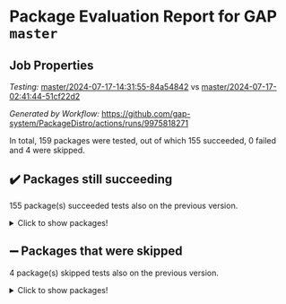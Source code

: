 # Package Evaluation Report for GAP `master`

## Job Properties

*Testing:* [master/2024-07-17-14:31:55-84a54842](https://github.com/gap-system/PackageDistro/blob/data/reports/master/2024-07-17-14:31:55-84a54842) vs [master/2024-07-17-02:41:44-51cf22d2](https://github.com/gap-system/PackageDistro/blob/data/reports/master/2024-07-17-02:41:44-51cf22d2)

*Generated by Workflow:* https://github.com/gap-system/PackageDistro/actions/runs/9975818271

In total, 159 packages were tested, out of which 155 succeeded, 0 failed and 4 were skipped.

## :heavy_check_mark: Packages still succeeding

155 package(s) succeeded tests also on the previous version.
<details><summary>Click to show packages!</summary>

- 4ti2interface 2023.02-04 [(success)](https://github.com/gap-system/PackageDistro/actions/runs/9975818271/job/27566970710)
- ace 5.6.2 [(success)](https://github.com/gap-system/PackageDistro/actions/runs/9975818271/job/27566971067)
- aclib 1.3.2 [(success)](https://github.com/gap-system/PackageDistro/actions/runs/9975818271/job/27566971331)
- agt 0.3.1 [(success)](https://github.com/gap-system/PackageDistro/actions/runs/9975818271/job/27566971627)
- alnuth 3.2.1 [(success)](https://github.com/gap-system/PackageDistro/actions/runs/9975818271/job/27566971959)
- anupq 3.3.0 [(success)](https://github.com/gap-system/PackageDistro/actions/runs/9975818271/job/27566972335)
- atlasrep 2.1.8 [(success)](https://github.com/gap-system/PackageDistro/actions/runs/9975818271/job/27566972765)
- autodoc 2023.06.19 [(success)](https://github.com/gap-system/PackageDistro/actions/runs/9975818271/job/27566973119)
- automata 1.15 [(success)](https://github.com/gap-system/PackageDistro/actions/runs/9975818271/job/27566979945)
- automgrp 1.3.2 [(success)](https://github.com/gap-system/PackageDistro/actions/runs/9975818271/job/27566981022)
- autpgrp 1.11 [(success)](https://github.com/gap-system/PackageDistro/actions/runs/9975818271/job/27566981729)
- cap 2024.07-06 [(success)](https://github.com/gap-system/PackageDistro/actions/runs/9975818271/job/27566984059)
- caratinterface 2.3.6 [(success)](https://github.com/gap-system/PackageDistro/actions/runs/9975818271/job/27566987548)
- cddinterface 2022.11.01 [(success)](https://github.com/gap-system/PackageDistro/actions/runs/9975818271/job/27566988063)
- circle 1.6.6 [(success)](https://github.com/gap-system/PackageDistro/actions/runs/9975818271/job/27566988543)
- classicpres 1.22 [(success)](https://github.com/gap-system/PackageDistro/actions/runs/9975818271/job/27566988985)
- cohomolo 1.6.11 [(success)](https://github.com/gap-system/PackageDistro/actions/runs/9975818271/job/27566989763)
- congruence 1.2.6 [(success)](https://github.com/gap-system/PackageDistro/actions/runs/9975818271/job/27566990151)
- corelg 1.57 [(success)](https://github.com/gap-system/PackageDistro/actions/runs/9975818271/job/27566990602)
- crime 1.6 [(success)](https://github.com/gap-system/PackageDistro/actions/runs/9975818271/job/27566991051)
- crisp 1.4.6 [(success)](https://github.com/gap-system/PackageDistro/actions/runs/9975818271/job/27566991486)
- crypting 0.10.4 [(success)](https://github.com/gap-system/PackageDistro/actions/runs/9975818271/job/27566991874)
- cryst 4.1.27 [(success)](https://github.com/gap-system/PackageDistro/actions/runs/9975818271/job/27566992299)
- crystcat 1.1.10 [(success)](https://github.com/gap-system/PackageDistro/actions/runs/9975818271/job/27566992748)
- ctbllib 1.3.9 [(success)](https://github.com/gap-system/PackageDistro/actions/runs/9975818271/job/27566993155)
- cubefree 1.19 [(success)](https://github.com/gap-system/PackageDistro/actions/runs/9975818271/job/27566993597)
- curlinterface 2.3.2 [(success)](https://github.com/gap-system/PackageDistro/actions/runs/9975818271/job/27566994039)
- cvec 2.8.1 [(success)](https://github.com/gap-system/PackageDistro/actions/runs/9975818271/job/27566994443)
- datastructures 0.3.0 [(success)](https://github.com/gap-system/PackageDistro/actions/runs/9975818271/job/27566994907)
- deepthought 1.0.6 [(success)](https://github.com/gap-system/PackageDistro/actions/runs/9975818271/job/27566995349)
- design 1.8 [(success)](https://github.com/gap-system/PackageDistro/actions/runs/9975818271/job/27566995786)
- difsets 2.3.1 [(success)](https://github.com/gap-system/PackageDistro/actions/runs/9975818271/job/27566996213)
- digraphs 1.7.1 [(success)](https://github.com/gap-system/PackageDistro/actions/runs/9975818271/job/27566996620)
- edim 1.3.8 [(success)](https://github.com/gap-system/PackageDistro/actions/runs/9975818271/job/27566997009)
- example 4.3.4 [(success)](https://github.com/gap-system/PackageDistro/actions/runs/9975818271/job/27566997491)
- examplesforhomalg 2023.10-01 [(success)](https://github.com/gap-system/PackageDistro/actions/runs/9975818271/job/27566997968)
- factint 1.6.3 [(success)](https://github.com/gap-system/PackageDistro/actions/runs/9975818271/job/27566998406)
- ferret 1.0.11 [(success)](https://github.com/gap-system/PackageDistro/actions/runs/9975818271/job/27566998767)
- fga 1.5.0 [(success)](https://github.com/gap-system/PackageDistro/actions/runs/9975818271/job/27566999200)
- fining 1.5.6 [(success)](https://github.com/gap-system/PackageDistro/actions/runs/9975818271/job/27566999621)
- float 1.0.4 [(success)](https://github.com/gap-system/PackageDistro/actions/runs/9975818271/job/27567000016)
- format 1.4.4 [(success)](https://github.com/gap-system/PackageDistro/actions/runs/9975818271/job/27567000301)
- forms 1.2.11 [(success)](https://github.com/gap-system/PackageDistro/actions/runs/9975818271/job/27567000688)
- fplsa 1.2.6 [(success)](https://github.com/gap-system/PackageDistro/actions/runs/9975818271/job/27567001071)
- fr 2.4.13 [(success)](https://github.com/gap-system/PackageDistro/actions/runs/9975818271/job/27567001467)
- francy 2.0.3 [(success)](https://github.com/gap-system/PackageDistro/actions/runs/9975818271/job/27567001731)
- fwtree 1.3 [(success)](https://github.com/gap-system/PackageDistro/actions/runs/9975818271/job/27567002090)
- gapdoc 1.6.7 [(success)](https://github.com/gap-system/PackageDistro/actions/runs/9975818271/job/27567002495)
- gauss 2023.02-04 [(success)](https://github.com/gap-system/PackageDistro/actions/runs/9975818271/job/27567002916)
- gaussforhomalg 2024.07-01 [(success)](https://github.com/gap-system/PackageDistro/actions/runs/9975818271/job/27567003294)
- gbnp 1.0.5 [(success)](https://github.com/gap-system/PackageDistro/actions/runs/9975818271/job/27567003633)
- generalizedmorphismsforcap 2024.04-01 [(success)](https://github.com/gap-system/PackageDistro/actions/runs/9975818271/job/27567004103)
- genss 1.6.8 [(success)](https://github.com/gap-system/PackageDistro/actions/runs/9975818271/job/27567004460)
- gradedmodules 2024.01-01 [(success)](https://github.com/gap-system/PackageDistro/actions/runs/9975818271/job/27567004808)
- gradedringforhomalg 2024.07-01 [(success)](https://github.com/gap-system/PackageDistro/actions/runs/9975818271/job/27567005126)
- grape 4.9.0 [(success)](https://github.com/gap-system/PackageDistro/actions/runs/9975818271/job/27567005481)
- groupoids 1.74 [(success)](https://github.com/gap-system/PackageDistro/actions/runs/9975818271/job/27567005875)
- grpconst 2.6.5 [(success)](https://github.com/gap-system/PackageDistro/actions/runs/9975818271/job/27567006257)
- guarana 0.96.3 [(success)](https://github.com/gap-system/PackageDistro/actions/runs/9975818271/job/27567006611)
- guava 3.19 [(success)](https://github.com/gap-system/PackageDistro/actions/runs/9975818271/job/27567007009)
- hap 1.62 [(success)](https://github.com/gap-system/PackageDistro/actions/runs/9975818271/job/27567007395)
- hapcryst 0.1.15 [(success)](https://github.com/gap-system/PackageDistro/actions/runs/9975818271/job/27567007889)
- hecke 1.5.3 [(success)](https://github.com/gap-system/PackageDistro/actions/runs/9975818271/job/27567008329)
- help 4.0 [(success)](https://github.com/gap-system/PackageDistro/actions/runs/9975818271/job/27567008729)
- homalg 2024.01-01 [(success)](https://github.com/gap-system/PackageDistro/actions/runs/9975818271/job/27567009074)
- homalgtocas 2023.11-01 [(success)](https://github.com/gap-system/PackageDistro/actions/runs/9975818271/job/27567009455)
- idrel 2.47 [(success)](https://github.com/gap-system/PackageDistro/actions/runs/9975818271/job/27567009913)
- images 1.3.2 [(success)](https://github.com/gap-system/PackageDistro/actions/runs/9975818271/job/27567010338)
- intpic 0.3.0 [(success)](https://github.com/gap-system/PackageDistro/actions/runs/9975818271/job/27567010731)
- io 4.8.2 [(success)](https://github.com/gap-system/PackageDistro/actions/runs/9975818271/job/27567011107)
- io_forhomalg 2023.02-04 [(success)](https://github.com/gap-system/PackageDistro/actions/runs/9975818271/job/27567011558)
- irredsol 1.4.4 [(success)](https://github.com/gap-system/PackageDistro/actions/runs/9975818271/job/27567011902)
- json 2.2.1 [(success)](https://github.com/gap-system/PackageDistro/actions/runs/9975818271/job/27567012314)
- jupyterkernel 1.5.1 [(success)](https://github.com/gap-system/PackageDistro/actions/runs/9975818271/job/27567012702)
- jupyterviz 1.5.6 [(success)](https://github.com/gap-system/PackageDistro/actions/runs/9975818271/job/27567013019)
- kan 1.37 [(success)](https://github.com/gap-system/PackageDistro/actions/runs/9975818271/job/27567013401)
- kbmag 1.5.11 [(success)](https://github.com/gap-system/PackageDistro/actions/runs/9975818271/job/27567013828)
- laguna 3.9.7 [(success)](https://github.com/gap-system/PackageDistro/actions/runs/9975818271/job/27567014262)
- liealgdb 2.2.1 [(success)](https://github.com/gap-system/PackageDistro/actions/runs/9975818271/job/27567014723)
- liepring 2.9.1 [(success)](https://github.com/gap-system/PackageDistro/actions/runs/9975818271/job/27567015260)
- liering 2.4.2 [(success)](https://github.com/gap-system/PackageDistro/actions/runs/9975818271/job/27567015672)
- linearalgebraforcap 2024.07-05 [(success)](https://github.com/gap-system/PackageDistro/actions/runs/9975818271/job/27567016077)
- lins 0.9 [(success)](https://github.com/gap-system/PackageDistro/actions/runs/9975818271/job/27567016402)
- localizeringforhomalg 2023.10-01 [(success)](https://github.com/gap-system/PackageDistro/actions/runs/9975818271/job/27567016730)
- loops 3.4.3 [(success)](https://github.com/gap-system/PackageDistro/actions/runs/9975818271/job/27567017093)
- lpres 1.1.1 [(success)](https://github.com/gap-system/PackageDistro/actions/runs/9975818271/job/27567017472)
- majoranaalgebras 1.5.2 [(success)](https://github.com/gap-system/PackageDistro/actions/runs/9975818271/job/27567017881)
- mapclass 1.4.6 [(success)](https://github.com/gap-system/PackageDistro/actions/runs/9975818271/job/27567018290)
- matgrp 0.70 [(success)](https://github.com/gap-system/PackageDistro/actions/runs/9975818271/job/27567018717)
- matricesforhomalg 2024.07-01 [(success)](https://github.com/gap-system/PackageDistro/actions/runs/9975818271/job/27567019163)
- modisom 2.5.4 [(success)](https://github.com/gap-system/PackageDistro/actions/runs/9975818271/job/27567019629)
- modulepresentationsforcap 2024.07-02 [(success)](https://github.com/gap-system/PackageDistro/actions/runs/9975818271/job/27567020026)
- modules 2024.01-01 [(success)](https://github.com/gap-system/PackageDistro/actions/runs/9975818271/job/27567020484)
- monoidalcategories 2024.06-02 [(success)](https://github.com/gap-system/PackageDistro/actions/runs/9975818271/job/27567020994)
- nconvex 2022.09-01 [(success)](https://github.com/gap-system/PackageDistro/actions/runs/9975818271/job/27567021620)
- nilmat 1.4.2 [(success)](https://github.com/gap-system/PackageDistro/actions/runs/9975818271/job/27567022023)
- nock 1.5 [(success)](https://github.com/gap-system/PackageDistro/actions/runs/9975818271/job/27567022489)
- normalizinterface 1.3.6 [(success)](https://github.com/gap-system/PackageDistro/actions/runs/9975818271/job/27567022912)
- nq 2.5.11 [(success)](https://github.com/gap-system/PackageDistro/actions/runs/9975818271/job/27567023374)
- numericalsgps 1.3.1 [(success)](https://github.com/gap-system/PackageDistro/actions/runs/9975818271/job/27567023849)
- openmath 11.5.3 [(success)](https://github.com/gap-system/PackageDistro/actions/runs/9975818271/job/27567024329)
- orb 4.9.0 [(success)](https://github.com/gap-system/PackageDistro/actions/runs/9975818271/job/27567024697)
- packagemanager 1.4.3 [(success)](https://github.com/gap-system/PackageDistro/actions/runs/9975818271/job/27567025146)
- patternclass 2.4.3 [(success)](https://github.com/gap-system/PackageDistro/actions/runs/9975818271/job/27567025595)
- permut 2.0.5 [(success)](https://github.com/gap-system/PackageDistro/actions/runs/9975818271/job/27567026046)
- polenta 1.3.10 [(success)](https://github.com/gap-system/PackageDistro/actions/runs/9975818271/job/27567026482)
- polymaking 0.8.7 [(success)](https://github.com/gap-system/PackageDistro/actions/runs/9975818271/job/27567026947)
- primgrp 3.4.4 [(success)](https://github.com/gap-system/PackageDistro/actions/runs/9975818271/job/27567027378)
- profiling 2.5.4 [(success)](https://github.com/gap-system/PackageDistro/actions/runs/9975818271/job/27567027787)
- qdistrnd 0.9.4 [(success)](https://github.com/gap-system/PackageDistro/actions/runs/9975818271/job/27567028164)
- qpa 1.35 [(success)](https://github.com/gap-system/PackageDistro/actions/runs/9975818271/job/27567028593)
- quagroup 1.8.4 [(success)](https://github.com/gap-system/PackageDistro/actions/runs/9975818271/job/27567029045)
- radiroot 2.9 [(success)](https://github.com/gap-system/PackageDistro/actions/runs/9975818271/job/27567029404)
- rcwa 4.7.1 [(success)](https://github.com/gap-system/PackageDistro/actions/runs/9975818271/job/27567029803)
- rds 1.8 [(success)](https://github.com/gap-system/PackageDistro/actions/runs/9975818271/job/27567030200)
- recog 1.4.2 [(success)](https://github.com/gap-system/PackageDistro/actions/runs/9975818271/job/27567030645)
- repndecomp 1.3.0 [(success)](https://github.com/gap-system/PackageDistro/actions/runs/9975818271/job/27567031042)
- repsn 3.1.2 [(success)](https://github.com/gap-system/PackageDistro/actions/runs/9975818271/job/27567031408)
- resclasses 4.7.3 [(success)](https://github.com/gap-system/PackageDistro/actions/runs/9975818271/job/27567031794)
- ringsforhomalg 2024.06-01 [(success)](https://github.com/gap-system/PackageDistro/actions/runs/9975818271/job/27567032205)
- sco 2023.08-01 [(success)](https://github.com/gap-system/PackageDistro/actions/runs/9975818271/job/27567032596)
- scscp 2.4.3 [(success)](https://github.com/gap-system/PackageDistro/actions/runs/9975818271/job/27567033046)
- semigroups 5.3.7 [(success)](https://github.com/gap-system/PackageDistro/actions/runs/9975818271/job/27567033548)
- sglppow 2.4 [(success)](https://github.com/gap-system/PackageDistro/actions/runs/9975818271/job/27567033973)
- sgpviz 0.999.5 [(success)](https://github.com/gap-system/PackageDistro/actions/runs/9975818271/job/27567034477)
- simpcomp 2.1.14 [(success)](https://github.com/gap-system/PackageDistro/actions/runs/9975818271/job/27567034947)
- singular 2024.06.03 [(success)](https://github.com/gap-system/PackageDistro/actions/runs/9975818271/job/27567035450)
- sl2reps 1.1 [(success)](https://github.com/gap-system/PackageDistro/actions/runs/9975818271/job/27567035973)
- sla 1.6.2 [(success)](https://github.com/gap-system/PackageDistro/actions/runs/9975818271/job/27567036460)
- smallgrp 1.5.4 [(success)](https://github.com/gap-system/PackageDistro/actions/runs/9975818271/job/27567036987)
- smallsemi 0.7.0 [(success)](https://github.com/gap-system/PackageDistro/actions/runs/9975818271/job/27567037400)
- sonata 2.9.6 [(success)](https://github.com/gap-system/PackageDistro/actions/runs/9975818271/job/27567037758)
- sophus 1.27 [(success)](https://github.com/gap-system/PackageDistro/actions/runs/9975818271/job/27567038178)
- sotgrps 1.2 [(success)](https://github.com/gap-system/PackageDistro/actions/runs/9975818271/job/27567038909)
- spinsym 1.5.2 [(success)](https://github.com/gap-system/PackageDistro/actions/runs/9975818271/job/27567039667)
- standardff 1.0 [(success)](https://github.com/gap-system/PackageDistro/actions/runs/9975818271/job/27567040105)
- symbcompcc 1.3.2 [(success)](https://github.com/gap-system/PackageDistro/actions/runs/9975818271/job/27567040569)
- thelma 1.3 [(success)](https://github.com/gap-system/PackageDistro/actions/runs/9975818271/job/27567040946)
- tomlib 1.2.11 [(success)](https://github.com/gap-system/PackageDistro/actions/runs/9975818271/job/27567041267)
- toolsforhomalg 2024.07-01 [(success)](https://github.com/gap-system/PackageDistro/actions/runs/9975818271/job/27567041633)
- toric 1.9.6 [(success)](https://github.com/gap-system/PackageDistro/actions/runs/9975818271/job/27567041974)
- toricvarieties 2022.07.13 [(success)](https://github.com/gap-system/PackageDistro/actions/runs/9975818271/job/27567042327)
- transgrp 3.6.5 [(success)](https://github.com/gap-system/PackageDistro/actions/runs/9975818271/job/27567042702)
- typeset 1.2.2 [(success)](https://github.com/gap-system/PackageDistro/actions/runs/9975818271/job/27567043064)
- ugaly 4.1.3 [(success)](https://github.com/gap-system/PackageDistro/actions/runs/9975818271/job/27567043444)
- unipot 1.6 [(success)](https://github.com/gap-system/PackageDistro/actions/runs/9975818271/job/27567043812)
- unitlib 4.2.0 [(success)](https://github.com/gap-system/PackageDistro/actions/runs/9975818271/job/27567044296)
- utils 0.85 [(success)](https://github.com/gap-system/PackageDistro/actions/runs/9975818271/job/27567044604)
- uuid 0.7 [(success)](https://github.com/gap-system/PackageDistro/actions/runs/9975818271/job/27567044961)
- walrus 0.9991 [(success)](https://github.com/gap-system/PackageDistro/actions/runs/9975818271/job/27567045351)
- wedderga 4.10.5 [(success)](https://github.com/gap-system/PackageDistro/actions/runs/9975818271/job/27567045780)
- xmod 2.92 [(success)](https://github.com/gap-system/PackageDistro/actions/runs/9975818271/job/27567046213)
- xmodalg 1.23 [(success)](https://github.com/gap-system/PackageDistro/actions/runs/9975818271/job/27567046582)
- yangbaxter 0.10.6 [(success)](https://github.com/gap-system/PackageDistro/actions/runs/9975818271/job/27567046948)
- zeromqinterface 0.15 [(success)](https://github.com/gap-system/PackageDistro/actions/runs/9975818271/job/27567047322)
</details>

## :heavy_minus_sign: Packages that were skipped

4 package(s) skipped tests also on the previous version.
<details><summary>Click to show packages!</summary>

- browse 1.8.21 [(skipped)](https://github.com/gap-system/PackageDistro/actions/runs/9975818271/job/27566505190)
- itc 1.5.1 [(skipped)](https://github.com/gap-system/PackageDistro/actions/runs/9975818271/job/27566505190)
- polycyclic 2.16 [(skipped)](https://github.com/gap-system/PackageDistro/actions/runs/9975818271/job/27566505190)
- xgap 4.32 [(skipped)](https://github.com/gap-system/PackageDistro/actions/runs/9975818271/job/27566505190)
</details>

